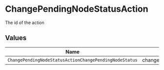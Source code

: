 # ChangePendingNodeStatusAction

The id of the action


## Values

| Name                                                   | Value                                                  |
| ------------------------------------------------------ | ------------------------------------------------------ |
| `ChangePendingNodeStatusActionChangePendingNodeStatus` | changePendingNodeStatus                                |